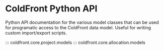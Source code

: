 # ColdFront Python API

Python API documentation for the various model classes that can be used for
programatic access to the ColdFront data model. Useful for writing custom
import/export scripts.

::: coldfront.core.project.models
::: coldfront.core.allocation.models
